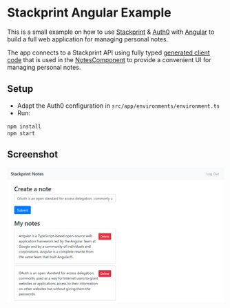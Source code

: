# Stackprint Angular Example

This is a small example on how to use [Stackprint](https://stackprint.io) & [Auth0](https://auth0.com) with [Angular](https://angular.io) to build a full web application for managing personal notes.

The app connects to a Stackprint API using fully typed [generated client code](modules/typescript-angular-client) that is used in the [NotesComponent](src/app/notes/notes.component.ts) to provide a convenient UI for managing personal notes.

## Setup

- Adapt the Auth0 configuration in `src/app/environments/environment.ts`
- Run:

```
npm install
npm start
```

## Screenshot

![Notes app interface](screenshots/notes.png)
